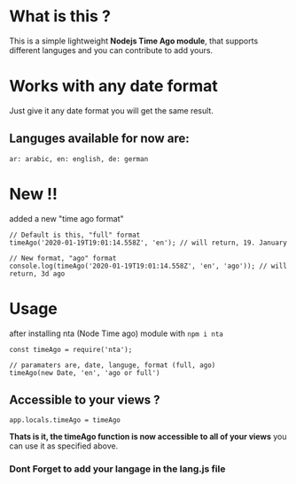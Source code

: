 # What is this ?
This is a simple lightweight **Nodejs Time Ago module**,
that supports different languges and you can contribute to add yours.

# Works with any date format
Just give it any date format you will get the same result.

## Languges available for now are:
`ar: arabic, en: english, de: german`

# New !!
added a new "time ago format"
```
// Default is this, "full" format
timeAgo('2020-01-19T19:01:14.558Z', 'en'); // will return, 19. January

// New format, "ago" format
console.log(timeAgo('2020-01-19T19:01:14.558Z', 'en', 'ago')); // will return, 3d ago

```


# Usage
after installing nta (Node Time ago) module with `npm i nta`
```
const timeAgo = require('nta');

// paramaters are, date, languge, format (full, ago)
timeAgo(new Date, 'en', 'ago or full')
```

## Accessible to your views ?
```
app.locals.timeAgo = timeAgo
```
**Thats is it, the timeAgo function is now accessible to all of your views** you can use it as specified above.


### Dont Forget to add your langage in the lang.js file